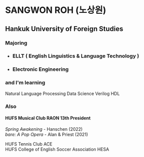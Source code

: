 # SANGWON ROH (노상원)
## Hankuk University of Foreign Studies

### Majoring
- ### ELLT ( English Linguistics & Language Technology )
- ### Electronic Engineering  

### and I'm learning
Natural Language Processing
Data Science
Verilog HDL

### Also 
  
  #### HUFS Musical Club RAON 13th President  
  *Spring Awakening* - Hanschen  (2022)  
  *bare: A Pop Opera* - Alan & Priest  (2021)  
  
  HUFS Tennis Club ACE  
  HUFS College of English Soccer Association HESA  
